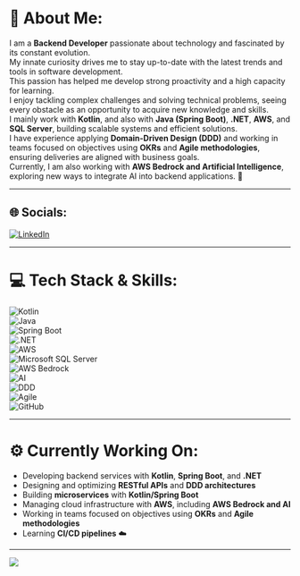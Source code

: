 # 💫 About Me:
I am a **Backend Developer** passionate about technology and fascinated by its constant evolution.  
My innate curiosity drives me to stay up-to-date with the latest trends and tools in software development.  
This passion has helped me develop strong proactivity and a high capacity for learning.  
I enjoy tackling complex challenges and solving technical problems, seeing every obstacle as an opportunity to acquire new knowledge and skills.  
I mainly work with **Kotlin**, and also with **Java (Spring Boot)**, **.NET**, **AWS**, and **SQL Server**, building scalable systems and efficient solutions.  
I have experience applying **Domain-Driven Design (DDD)** and working in teams focused on objectives using **OKRs** and **Agile methodologies**, ensuring deliveries are aligned with business goals.  
Currently, I am also working with **AWS Bedrock and Artificial Intelligence**, exploring new ways to integrate AI into backend applications. 🚀

---

## 🌐 Socials:
[![LinkedIn](https://img.shields.io/badge/LinkedIn-%230077B5.svg?logo=linkedin&logoColor=white)](https://www.linkedin.com/in/david-aragon-5a05a35b/)

---

# 💻 Tech Stack & Skills:
![Kotlin](https://img.shields.io/badge/Kotlin-%230095D5.svg?style=for-the-badge&logo=kotlin&logoColor=white)  
![Java](https://img.shields.io/badge/Java-%23ED8B00.svg?style=for-the-badge&logo=openjdk&logoColor=white)  
![Spring Boot](https://img.shields.io/badge/Spring%20Boot-%236DB33F.svg?style=for-the-badge&logo=springboot&logoColor=white)  
![.NET](https://img.shields.io/badge/.NET-5C2D91?style=for-the-badge&logo=.net&logoColor=white)  
![AWS](https://img.shields.io/badge/AWS-%23FF9900.svg?style=for-the-badge&logo=amazonaws&logoColor=white)  
![Microsoft SQL Server](https://img.shields.io/badge/Microsoft%20SQL%20Server-CC2927?style=for-the-badge&logo=microsoft%20sql%20server&logoColor=white)  
![AWS Bedrock](https://img.shields.io/badge/AWS%20Bedrock-%23FF9900?style=for-the-badge&logo=amazonaws&logoColor=white)  
![AI](https://img.shields.io/badge/Artificial%20Intelligence-%23007ACC?style=for-the-badge&logo=ai&logoColor=white)  
![DDD](https://img.shields.io/badge/DDD-007ACC?style=for-the-badge&logo=code&logoColor=white)  
![Agile](https://img.shields.io/badge/Agile-%23FF5733?style=for-the-badge&logo=agile&logoColor=white)  
![GitHub](https://img.shields.io/badge/GitHub-%23121011.svg?style=for-the-badge&logo=github&logoColor=white)  

---

# ⚙️ Currently Working On:
- Developing backend services with **Kotlin**, **Spring Boot**, and **.NET**  
- Designing and optimizing **RESTful APIs** and **DDD architectures**  
- Building **microservices** with **Kotlin/Spring Boot**  
- Managing cloud infrastructure with **AWS**, including **AWS Bedrock and AI**  
- Working in teams focused on objectives using **OKRs** and **Agile methodologies**  
- Learning **CI/CD pipelines** ☁️  

---

[![](https://visitcount.itsvg.in/api?id=david-aragon&icon=0&color=0)](https://visitcount.itsvg.in)

<!-- Proudly created with GPRM ( https://gprm.itsvg.in ) -->

